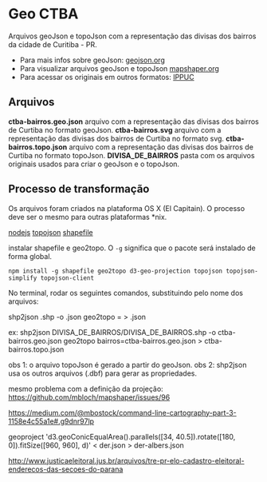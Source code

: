 # Geo CTBA

Arquivos geoJson e topoJson com a representação das divisas dos bairros da cidade de Curitiba - PR. 

- Para mais infos sobre geoJson: [geojson.org](http://geojson.org/)
- Para visualizar arquivos geoJson e topoJson [mapshaper.org](http://mapshaper.org/)
- Para acessar os originais em outros formatos: [IPPUC](http://ippuc.org.br/geodownloads/geo.htm)

## Arquivos

**ctba-bairros.geo.json** arquivo com a representação das divisas dos bairros de Curtiba no formato geoJson.
**ctba-bairros.svg** arquivo com a representação das divisas dos bairros de Curtiba no formato svg.
**ctba-bairros.topo.json** arquivo com a representação das divisas dos bairros de Curtiba no formato topoJson.
**DIVISA_DE_BAIRROS** pasta com os arquivos originais usados para criar o geoJson e o topoJson.

## Processo de transformação
Os arquivos foram criados na plataforma OS X (El Capitain). O processo deve ser o mesmo para outras plataformas *nix. 

[nodejs](https://nodejs.org)
[topojson](https://github.com/topojson/topojson)
[shapefile](https://github.com/mbostock/shapefile)

instalar shapefile e geo2topo. O `-g` significa que o pacote será instalado de forma global.

```
npm install -g shapefile geo2topo d3-geo-projection topojson topojson-simplify topojson-client
```

No terminal, rodar os seguintes comandos, substituindo pelo nome dos arquivos: 

shp2json <arquivo-de-origem>.shp -o <arquivo-de-destino>.json
geo2topo <nome-do-conjunto>=<arquivo-de-origem> >  <arquivo-de-destino>.json

ex: 
shp2json DIVISA_DE_BAIRROS/DIVISA_DE_BAIRROS.shp -o ctba-bairros.geo.json
geo2topo bairros=ctba-bairros.geo.json > ctba-bairros.topo.json

obs 1: o arquivo topoJson é gerado a partir do geoJson.
obs 2: shp2json usa os outros arquivos (.dbf) para gerar as propriedades.

mesmo problema com a definição da projeção: https://github.com/mbloch/mapshaper/issues/96

https://medium.com/@mbostock/command-line-cartography-part-3-1158e4c55a1e#.g9dnr97lp

geoproject 'd3.geoConicEqualArea().parallels([34, 40.5]).rotate([180, 0]).fitSize([960, 960], d)' < der.json > der-albers.json



http://www.justicaeleitoral.jus.br/arquivos/tre-pr-elo-cadastro-eleitoral-enderecos-das-secoes-do-parana